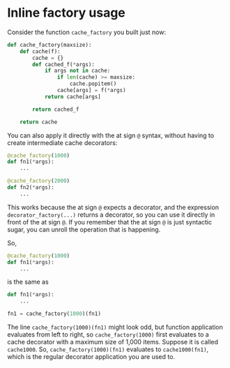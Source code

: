 # Inline factory usage

Consider the function `cache_factory` you built just now:

```python
def cache_factory(maxsize):
    def cache(f):
        cache = {}
        def cached_f(*args):
            if args not in cache:
                if len(cache) >= maxsize:
                    cache.popitem()
                cache[args] = f(*args)
            return cache[args]

        return cached_f

    return cache
```

You can also apply it directly with the at sign `@` syntax, without having to create intermediate cache decorators:

```python
@cache_factory(1000)
def fn1(*args):
    ...

@cache_factory(2000)
def fn2(*args):
    ...
```

This works because the at sign `@` expects a decorator, and the expression `decorator_factory(...)` returns a decorator, so you can use it directly in front of the at sign `@`.
If you remember that the at sign `@` is just syntactic sugar, you can unroll the operation that is happening.

So,

```python
@cache_factory(1000)
def fn1(*args):
    ...
```

is the same as

```python
def fn1(*args):
    ...

fn1 = cache_factory(1000)(fn1)
```

The line `cache_factory(1000)(fn1)` might look odd, but function application evaluates from left to right, so `cache_factory(1000)` first evaluates to a cache decorator with a maximum size of 1,000 items.
Suppose it is called `cache1000`.
So, `cache_factory(1000)(fn1)` evaluates to `cache1000(fn1)`, which is the regular decorator application you are used to.
